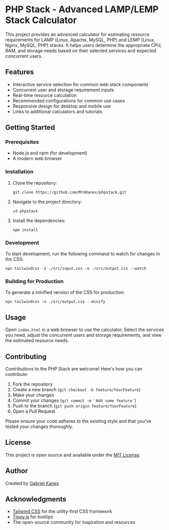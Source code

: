 # PHP Stack - Advanced LAMP/LEMP Stack Calculator

This project provides an advanced calculator for estimating resource requirements for LAMP (Linux, Apache, MySQL, PHP) and LEMP (Linux, Nginx, MySQL, PHP) stacks. It helps users determine the appropriate CPU, RAM, and storage needs based on their selected services and expected concurrent users.

## Features

- Interactive service selection for common web stack components
- Concurrent user and storage requirement inputs
- Real-time resource calculation
- Recommended configurations for common use cases
- Responsive design for desktop and mobile use
- Links to additional calculators and tutorials

## Getting Started

### Prerequisites

- Node.js and npm (for development)
- A modern web browser

### Installation

1. Clone the repository:

   ```
   git clone https://github.com/MrGKanev/phpstack.git
   ```

2. Navigate to the project directory:

   ```
   cd phpstack
   ```

3. Install the dependencies:

   ```
   npm install
   ```

### Development

To start development, run the following command to watch for changes in the CSS:

```
npx tailwindcss -i ./src/input.css -o ./src/output.css --watch
```

### Building for Production

To generate a minified version of the CSS for production:

```
npx tailwindcss -o ./src/output.css --minify 
```

## Usage

Open `index.html` in a web browser to use the calculator. Select the services you need, adjust the concurrent users and storage requirements, and view the estimated resource needs.

## Contributing

Contributions to the PHP Stack are welcome! Here's how you can contribute:

1. Fork the repository
2. Create a new branch (`git checkout -b feature/YourFeature`)
3. Make your changes
4. Commit your changes (`git commit -m 'Add some feature'`)
5. Push to the branch (`git push origin feature/YourFeature`)
6. Open a Pull Request

Please ensure your code adheres to the existing style and that you've tested your changes thoroughly.

## License

This project is open source and available under the [MIT License](LICENSE).

## Author

Created by [Gabriel Kanev](https://gkanev.com)

## Acknowledgments

- [Tailwind CSS](https://tailwindcss.com/) for the utility-first CSS framework
- [Tippy.js](https://atomiks.github.io/tippyjs/) for tooltips
- The open-source community for inspiration and resources
